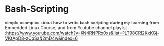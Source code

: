 # Bash-Scripting
simple examples about how to write bash scripting during my learning from Embedded Linux Course,
and from Youtube channel playlist :https://www.youtube.com/watch?v=6N4RNPRx0xs&list=PLT98CRl2KxKGj-VKtApD8-zCqSaN2mD4w&index=6

